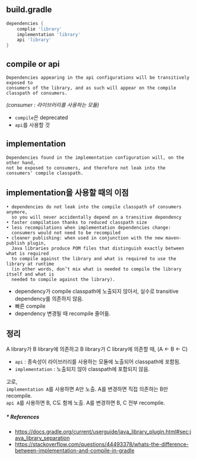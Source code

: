 ## build.gradle
```groovy
dependencies {
    complie 'library'
    implementation 'library'
    api 'library'
}
```

## compile or api
```text
Dependencies appearing in the api configurations will be transitively exposed to 
consumers of the library, and as such will appear on the compile classpath of consumers.
```
*(consumer : 라이브러리를 사용하는 모듈)*
- `compile`은 deprecated
- `api`를 사용할 것

## implementation
```text
Dependencies found in the implementation configuration will, on the other hand, 
not be exposed to consumers, and therefore not leak into the consumers' compile classpath.
```

## implementation을 사용할 때의 이점
```text
• dependencies do not leak into the compile classpath of consumers anymore, 
  so you will never accidentally depend on a transitive dependency
• faster compilation thanks to reduced classpath size
• less recompilations when implementation dependencies change: 
  consumers would not need to be recompiled
• cleaner publishing: when used in conjunction with the new maven-publish plugin, 
  Java libraries produce POM files that distinguish exactly between what is required 
  to compile against the library and what is required to use the library at runtime 
  (in other words, don’t mix what is needed to compile the library itself and what is 
  needed to compile against the library).
```
- dependency가 compile classpath에 노출되지 않아서, 실수로 transitive dependency를 의존하지 않음.
- 빠른 compile
- dependency 변경될 때 recompile 줄어듦.

## 정리
A library가 B library에 의존하고 B library가 C library에 의존할 때, (A <- B <- C)
- `api` : 종속성이 라이브러리를 사용하는 모듈에 노출되어 classpath에 포함됨.
- `implementation` : 노출되지 않아 classpath에 포함되지 않음.

고로, \
`implementation A`를 사용하면 A만 노출. A를 변경하면 직접 의존하는 B만 recompile. \
`api A`를 사용하면 B, C도 함께 노출. A를 변경하면 B, C 전부 recompile.

##### * References
- https://docs.gradle.org/current/userguide/java_library_plugin.html#sec:java_library_separation
- https://stackoverflow.com/questions/44493378/whats-the-difference-between-implementation-and-compile-in-gradle
